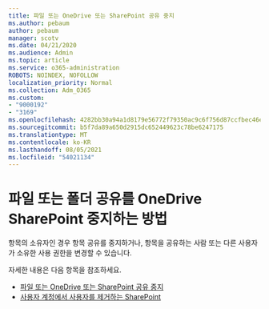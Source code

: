```yaml
---
title: 파일 또는 OneDrive 또는 SharePoint 공유 중지
ms.author: pebaum
author: pebaum
manager: scotv
ms.date: 04/21/2020
ms.audience: Admin
ms.topic: article
ms.service: o365-administration
ROBOTS: NOINDEX, NOFOLLOW
localization_priority: Normal
ms.collection: Adm_O365
ms.custom:
- "9000192"
- "3169"
ms.openlocfilehash: 4282bb30a94a1d8179e56772f79350ac9c6f756d87ccfbec46e0418a3cc18612
ms.sourcegitcommit: b5f7da89a650d2915dc652449623c78be6247175
ms.translationtype: MT
ms.contentlocale: ko-KR
ms.lasthandoff: 08/05/2021
ms.locfileid: "54021134"
---
```

# <a name="how-to-stop-sharing-onedrive-or-sharepoint-files-or-folders"></a>파일 또는 폴더 공유를 OneDrive SharePoint 중지하는 방법

항목의 소유자인 경우 항목 공유를 중지하거나, 항목을 공유하는 사람 또는 다른 사용자가 소유한 사용 권한을 변경할 수 있습니다.

자세한 내용은 다음 항목을 참조하세요. 

- [파일 또는 OneDrive 또는 SharePoint 공유 중지](https://support.office.com/article/stop-sharing-onedrive-or-sharepoint-files-or-folders-or-change-permissions-0a36470f-d7fe-40a0-bd74-0ac6c1e13323)
- [사용자 계정에서 사용자를 제거하는 SharePoint](/sharepoint/remove-users)